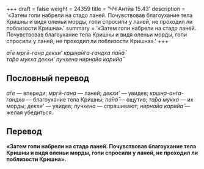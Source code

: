 +++
draft = false
weight = 24359
title = 'ЧЧ Антйа 15.43'
description = '«Затем гопи набрели на стадо ланей. Почувствовав благоухание тела Кришны и видя оленьи морды, гопи спросили у ланей, не проходил ли поблизости Кришна».'
summary = '«Затем гопи набрели на стадо ланей. Почувствовав благоухание тела Кришны и видя оленьи морды, гопи спросили у ланей, не проходил ли поблизости Кришна».'
+++

_а̄ге мр̣гӣ-ган̣а декхи’ кр̣шн̣а̄н̇га-гандха па̄н̃а̄  
та̄ра мукха декхи’ пучхена нирн̣айа карийа̄_

## Пословный перевод

_а̄ге_ — впереди; _мр̣гӣ_\-_ган̣а_ — ланей; _декхи’_ — увидев; _кр̣шн̣а_\-_ан̇га_\-_гандха_ — благоухание тела Кришны; _па̄н̃а̄_ — ощутив; _та̄ра_ _мукха_ — их морды; _декхи’_ — увидев; _пучхена_ — спрашивают; _нирн̣айа_ _карийа̄_ — желая убедиться.

## Перевод

**«Затем гопи набрели на стадо ланей. Почувствовав благоухание тела Кришны и видя оленьи морды, гопи спросили у ланей, не проходил ли поблизости Кришна».**

